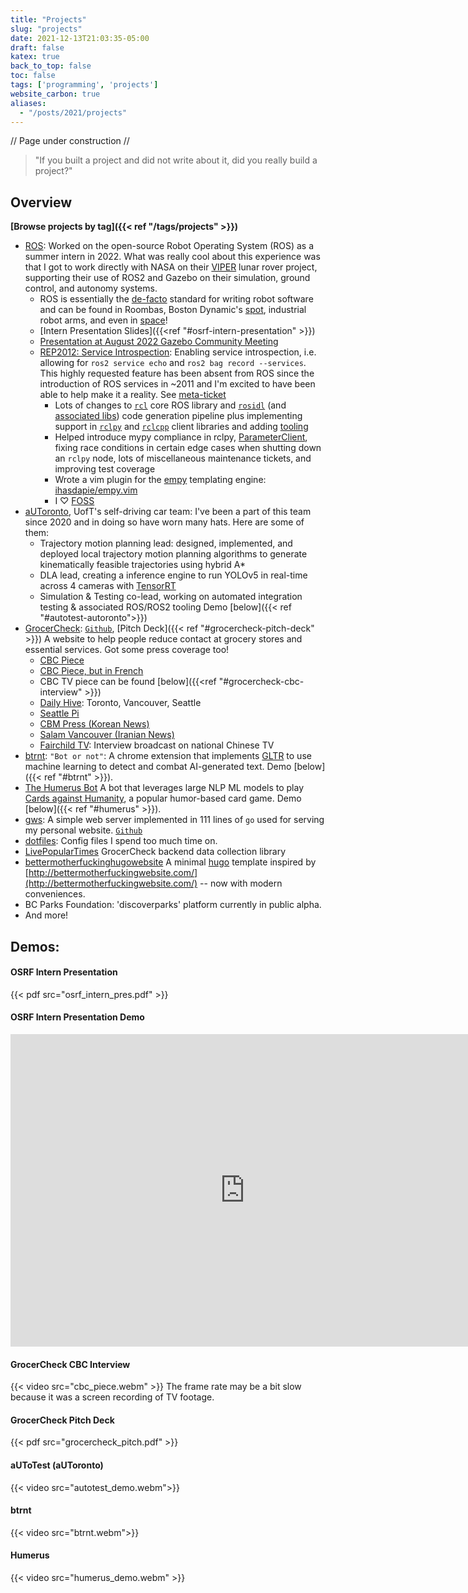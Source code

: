 ```yaml
---
title: "Projects"
slug: "projects"
date: 2021-12-13T21:03:35-05:00
draft: false
katex: true
back_to_top: false
toc: false
tags: ['programming', 'projects']
website_carbon: true
aliases:
  - "/posts/2021/projects"
---
```


// Page under construction //   

> "If you built a project and did not write about it, did you really build a project?"


## Overview
**[Browse projects by tag]({{< ref "/tags/projects" >}})**
- [ROS](https://www.ros.org/): Worked on the open-source Robot Operating System (ROS) as a summer intern in 2022. What was really cool about this experience was that I got to work directly with NASA on their [VIPER](https://www.nasa.gov/viper/) lunar rover project, supporting their use of ROS2 and Gazebo on their simulation, ground control, and autonomy systems.
  - ROS is essentially the [de-facto](http://www.cse.sc.edu/~jokane/agitr/) standard for writing robot software and can be found in Roombas, Boston Dynamic's [spot](http://wiki.ros.org/Robots/Spot), industrial robot arms, and even in [space](https://www.openrobotics.org/blog/2022/2/2/rosinspace)!
  - [Intern Presentation Slides]({{<ref "#osrf-intern-presentation" >}})
  - [Presentation at August 2022 Gazebo Community Meeting](https://youtu.be/3qIYnQmpa1Q?t=2501)
  - [REP2012: Service Introspection](https://github.com/ros-infrastructure/rep/pull/360): Enabling service introspection, i.e. allowing for `ros2 service echo` and `ros2 bag record --services`. This highly requested feature has been absent from ROS since the introduction of ROS services in ~2011 and I'm excited to have been able to help make it a reality. See [meta-ticket](https://github.com/ros2/ros2/issues/1285)
    - Lots of changes to [`rcl`](https://github.com/ros2/rcl/pull/997) core ROS library and [`rosidl`](https://github.com/ros2/rosidl/pull/700) (and [associated libs](https://github.com/ros2/rosidl_typesupport/pull/127)) code generation pipeline plus implementing support in [`rclpy`](https://github.com/ros2/rclpy/pull/988) and [`rclcpp`](https://github.com/ros2/rclcpp/pull/1985) client libraries and adding [tooling](https://github.com/ros2/ros2cli/pull/745)
    - Helped introduce mypy compliance in rclpy, [ParameterClient](https://github.com/ros2/rclpy/pull/959), fixing race conditions in certain edge cases when shutting down an `rclpy` node, lots of miscellaneous maintenance tickets, and improving test coverage
    - Wrote a vim plugin for the [empy](http://www.alcyone.com/software/empy/) templating engine: [ihasdapie/empy.vim](https://github.com/ihasdapie/empy.vim)
    - I ♡ [FOSS](https://en.wikipedia.org/wiki/Free_and_open-source_software)
- [aUToronto](https://www.autodrive.utoronto.ca/), UofT's self-driving car team: I've been a part of this team since 2020 and in doing so have worn many hats. Here are some of them:
  - Trajectory motion planning lead: designed, implemented, and deployed local trajectory motion planning algorithms to generate kinematically feasible trajectories using hybrid A*
  - DLA lead, creating a inference engine to run YOLOv5 in real-time across 4 cameras with [TensorRT](https://github.com/NVIDIA/TensorRT/)
  - Simulation & Testing co-lead, working on automated integration testing & associated ROS/ROS2 tooling Demo [below]({{< ref "#autotest-autoronto">}})
- [GrocerCheck](https://grocercheck.ca/): [`Github`](https://github.com/GrocerCheck/GrocerCheck), [Pitch Deck]({{< ref "#grocercheck-pitch-deck" >}})  A website to help people reduce contact at grocery stores and essential services.  Got some press coverage too!
     - [CBC Piece](https://www.cbc.ca/news/canada/british-columbia/bc-youth-entrepreneurs-covid19-1.5784637)
     - [CBC Piece, but in French](https://ici.radio-canada.ca/nouvelle/1746337/emploi-pandemie-entrepreneuriat-bakd-grocercheck)
     - CBC TV piece can be found [below]({{<ref "#grocercheck-cbc-interview" >}})
     - [Daily Hive](https://dailyhive.com/seattle/new-website-grocercheck-seattle): Toronto, Vancouver, Seattle
     - [Seattle Pi](https://www.seattlepi.com/coronavirus/article/new-website-checks-grocery-store-crowds-capacity-15297891.php)
     - [CBM Press (Korean News)](https://cbmpress.com/bbs/board.php?bo_table=vnews&wr_id=5388&sst=wr_hit&sod=asc&sop=and&page=71)
     - [Salam Vancouver (Iranian News)](https://www.salamvancouver.com/news/vancouver-and-bc-news/grocercheck-%D8%A8%D9%87-%D8%B4%D9%85%D8%A7-%D8%A7%D9%85%DA%A9%D8%A7%D9%86-%D9%85%DB%8C-%D8%AF%D9%87%D8%AF-%D8%AA%D8%A7-%D8%A8%D8%B1-%D9%81%D8%B1%D9%88%D8%B4%DA%AF%D8%A7%D9%87-%D9%87%D8%A7%DB%8C/)
     - [Fairchild TV](https://www.fairchildtv.com/): Interview broadcast on national Chinese TV
- [btrnt](https://github.com/btrnt): `"Bot or not"`: A chrome extension that implements [GLTR](http://gltr.io/) to use machine learning to detect and combat AI-generated text. Demo [below]({{< ref "#btrnt" >}}).
- [The Humerus Bot](https://github.com/UTMIST/humerus) A bot that leverages large NLP ML models to play [Cards against Humanity](https://www.cardsagainsthumanity.com/), a popular humor-based card game. Demo [below]({{< ref "#humerus" >}}).
- [gws](https://chenbrian.ca/posts/2021/12/go-web-server/): A simple web server implemented in 111 lines of `go` used for serving my personal website. [`Github`](https://github.com/ihasdapie/gws)
- [dotfiles](https://github.com/ihasdapie/dotfiles): Config files I spend too much time on.
- [LivePopularTimes](https://github.com/GrocerCheck/LivePopularTimes) GrocerCheck backend data collection library
- [bettermotherfuckinghugowebsite](https://github.com/ihasdapie/bettermotherfuckinghugowebsite/) A minimal [hugo](https://gohugo.io) template inspired by [http://bettermotherfuckingwebsite.com/](http://bettermotherfuckingwebsite.com/) -- now with modern conveniences.
- BC Parks Foundation: 'discoverparks' platform currently in public alpha.
- And more!


## Demos:

#### OSRF Intern Presentation
{{< pdf src="osrf_intern_pres.pdf" >}}

#### OSRF Intern Presentation Demo
<iframe width="750" height="500" src="https://www.youtube.com/embed/3qIYnQmpa1Q" title="YouTube video player" frameborder="0" allow="accelerometer; autoplay; clipboard-write; encrypted-media; gyroscope; picture-in-picture" allowfullscreen></iframe>

#### GrocerCheck CBC Interview
{{< video src="cbc_piece.webm" >}}
The frame rate may be a bit slow because it was a screen recording of TV footage.

#### GrocerCheck Pitch Deck
{{< pdf src="grocercheck_pitch.pdf" >}}



#### aUToTest (aUToronto)
{{< video src="autotest_demo.webm">}}


#### btrnt
{{< video src="btrnt.webm">}}


#### Humerus
{{< video src="humerus_demo.webm" >}}



